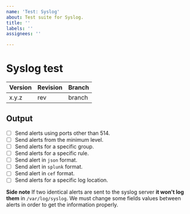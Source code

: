 ```yaml
---
name: 'Test: Syslog'
about: Test suite for Syslog.
title: ''
labels: ''
assignees: ''

---
```


# Syslog test

| Version | Revision | Branch |
| --- | --- | --- |
| x.y.z | rev | branch |

## Output

- [ ] Send alerts using ports other than 514.
- [ ] Send alerts from the minimum level.
- [ ] Send alerts for a specific group.
- [ ] Send alerts for a specific rule.
- [ ] Send alert in `json` format.
- [ ] Send alert in `splunk` format.
- [ ] Send alert in `cef` format.
- [ ] Send alerts for a specific log location.

**Side note**
If two identical alerts are sent to the syslog server **it won't log them** in `/var/log/syslog`. We must change some fields values between alerts in order to get the information properly.
